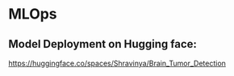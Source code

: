 # MLOps
## Model Deployment on Hugging face:
https://huggingface.co/spaces/Shravinya/Brain_Tumor_Detection
